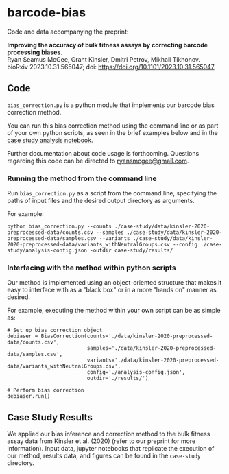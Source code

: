 # barcode-bias

Code and data accompanying the preprint: 

**Improving the accuracy of bulk fitness assays by correcting barcode processing biases.**  
Ryan Seamus McGee, Grant Kinsler, Dmitri Petrov, Mikhail Tikhonov.  
bioRxiv 2023.10.31.565047; doi: https://doi.org/10.1101/2023.10.31.565047

## Code

`bias_correction.py` is a python module that implements our barcode bias correction method.

You can run this bias correction method using the command line or as part of your own python scripts, as seen in the brief examples below and in the [case study analysis notebook](https://github.com/ryansmcgee/barcode-bias/blob/main/case-study/step1_run-bias-correction.ipynb).

Further documentation about code usage is forthcoming. Questions regarding this code can be directed to ryansmcgee@gmail.com.

### Running the method from the command line

Run `bias_correction.py` as a script from the command line, specifying the paths of input files and the desired output directory as arguments. 

For example:
```
python bias_correction.py --counts ./case-study/data/kinsler-2020-preprocessed-data/counts.csv --samples ./case-study/data/kinsler-2020-preprocessed-data/samples.csv --variants ./case-study/data/kinsler-2020-preprocessed-data/variants_withNeutralGroups.csv --config ./case-study/analysis-config.json -outdir case-study/results/ 
```

### Interfacing with the method within python scripts

Our method is implemented using an object-oriented structure that makes it easy to interface with as a "black box" or in a more "hands on" manner as desired.

For example, executing the method within your own script can be as simple as:
```
# Set up bias correction object
debiaser = BiasCorrection(counts='./data/kinsler-2020-preprocessed-data/counts.csv', 
                          samples='./data/kinsler-2020-preprocessed-data/samples.csv', 
                          variants='./data/kinsler-2020-preprocessed-data/variants_withNeutralGroups.csv',
                          config='./analysis-config.json',
                          outdir='./results/')

# Perform bias correction
debiaser.run()
```

## Case Study Results

We applied our bias inference and correction method to the bulk fitness assay data from Kinsler et al. (2020) (refer to our preprint for more information). Input data, jupyter notebooks that replicate the execution of our method, results data, and figures can be found in the `case-study` directory.

